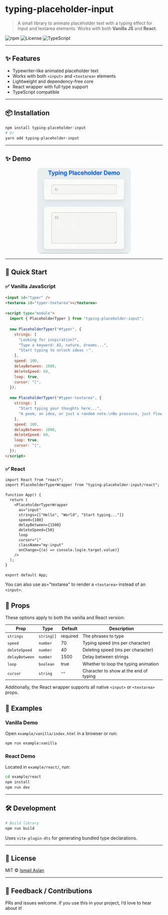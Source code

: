 # typing-placeholder-input

> A small library to animate placeholder text with a typing effect for input and textarea elements. Works with both **Vanilla JS** and **React**.

![npm](https://img.shields.io/npm/v/typing-placeholder-input)
![License](https://img.shields.io/npm/l/typing-placeholder-input)
![TypeScript](https://img.shields.io/badge/TypeScript-yes-blue)

---

## ✨ Features

- Typewriter-like animated placeholder text
- Works with both `<input>` and `<textarea>` elements
- Lightweight and dependency-free core
- React wrapper with full type support
- TypeScript compatible

---

## 📦 Installation

```bash
npm install typing-placeholder-input
# or
yarn add typing-placeholder-input
```

---

## ✨ Demo

<p align="center">
  <img src="./assets/demo.gif" alt="Typing Placeholder Demo" width="300" style="border-radius: 12px;" />
</p>

---

## 🚀 Quick Start

### ✅ Vanilla JavaScript

```html
<input id="typer" />
<textarea id="typer-textarea"></textarea>

<script type="module">
  import { PlaceholderTyper } from "typing-placeholder-input";

  new PlaceholderTyper("#typer", {
    strings: [
      "Looking for inspiration?",
      "Type a keyword: AI, nature, dreams...",
      "Start typing to unlock ideas ✨",
    ],
    speed: 100,
    delayBetween: 1000,
    deleteSpeed: 60,
    loop: true,
    cursor: "|",
  });

  new PlaceholderTyper("#typer-textarea", {
    strings: [
      "Start typing your thoughts here...",
      "A poem, an idea, or just a random note.\nNo pressure, just flow.",
    ],
    speed: 100,
    delayBetween: 1000,
    deleteSpeed: 60,
    loop: true,
    cursor: "|",
  });
</script>
```

### ✅ React

```tsx
import React from "react";
import PlaceholderTyperWrapper from "typing-placeholder-input/react";

function App() {
  return (
    <PlaceholderTyperWrapper
      as="input"
      strings={["Hello", "World", "Start typing..."]}
      speed={100}
      delayBetween={1500}
      deleteSpeed={50}
      loop
      cursor="|"
      className="my-input"
      onChange={(e) => console.log(e.target.value)}
    />
  );
}

export default App;
```

You can also use as="textarea" to render a `<textarea>` instead of an `<input>`.

## 🔧 Props

These options apply to both the vanilla and React version:

| Prop           | Type       | Default  | Description                            |
| -------------- | ---------- | -------- | -------------------------------------- |
| `strings`      | `string[]` | required | The phrases to type                    |
| `speed`        | `number`   | 70       | Typing speed (ms per character)        |
| `deleteSpeed`  | `number`   | 40       | Deleting speed (ms per character)      |
| `delayBetween` | `number`   | 1500     | Delay between strings                  |
| `loop`         | `boolean`  | true     | Whether to loop the typing animation   |
| `cursor`       | `string`   | `""`     | Character to show at the end of typing |

Additionally, the React wrapper supports all native `<input>` or `<textarea>` props.

## 🧪 Examples

### Vanilla Demo

Open `example/vanilla/index.html` in a browser or run:

```bash
npm run example:vanilla
```

### React Demo

Located in `example/react/`, run:

```bash
cd example/react
npm install
npm run dev
```

---

## 🛠 Development

```bash
# Build library
npm run build
```

Uses `vite-plugin-dts` for generating bundled type declarations.

---

## 🧾 License

MIT © [Ismail Aslan](mailto:ismailaslan1097@gmail.com)

---

## 🙌 Feedback / Contributions

PRs and issues welcome. If you use this in your project, I’d love to hear about it!
